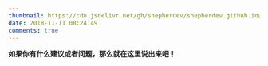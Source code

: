 ```yaml
---
thumbnail: https://cdn.jsdelivr.net/gh/shepherdev/shepherdev.github.io@hexo/static/blog/mito3.png
date: 2018-11-11 08:24:49
comments: true
---
```


**如果你有什么建议或者问题，那么就在这里说出来吧！**